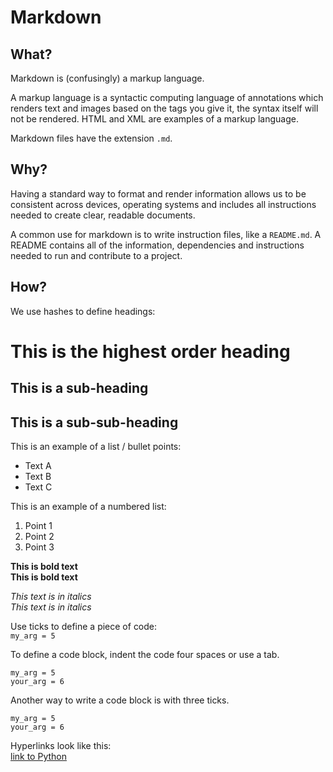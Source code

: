 # Markdown

## What?

Markdown is (confusingly) a markup language.

A markup language is a syntactic computing language of annotations which renders text and images based on the tags you give it, the syntax itself will not be rendered. HTML and XML are examples of a markup language.

Markdown files have the extension `.md`.

## Why?

Having a standard way to format and render information allows us to be consistent across devices, operating systems and includes all instructions needed to create clear, readable documents.

A common use for markdown is to write instruction files, like a `README.md`. A README contains all of the information, dependencies and instructions needed to run and contribute to a project.

## How?

We use hashes to define headings:
# This is the highest order heading
## This is a sub-heading
## This is a sub-sub-heading


This is an example of a list / bullet points:
- Text A
- Text B
- Text C

This is an example of a numbered list:
1. Point 1
1. Point 2
1. Point 3

**This is bold text**  
__This is bold text__

*This text is in italics*  
_This text is in italics_

Use ticks to define a piece of code:  
`my_arg = 5`

To define a code block, indent the code four spaces or use a tab.

    my_arg = 5
    your_arg = 6

Another way to write a code block is with three ticks.

```
my_arg = 5
your_arg = 6
```

Hyperlinks look like this:  
[link to Python](https://github.com/python/cpython)
